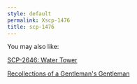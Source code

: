 ```yaml
---
style: default
permalink: Xscp-1476
title: scp-1476
---
```

You may also like:

[SCP-2646: Water Tower](http://scp-wiki.net/scp-2646)

[Recollections of a Gentleman's Gentleman](http://scp-wiki.net/recollections-of-a-gentleman-s-gentleman)
